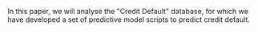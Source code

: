 In this paper, we will analyse the "Credit Default" database, for which we have developed a set of predictive model scripts to predict credit default.
